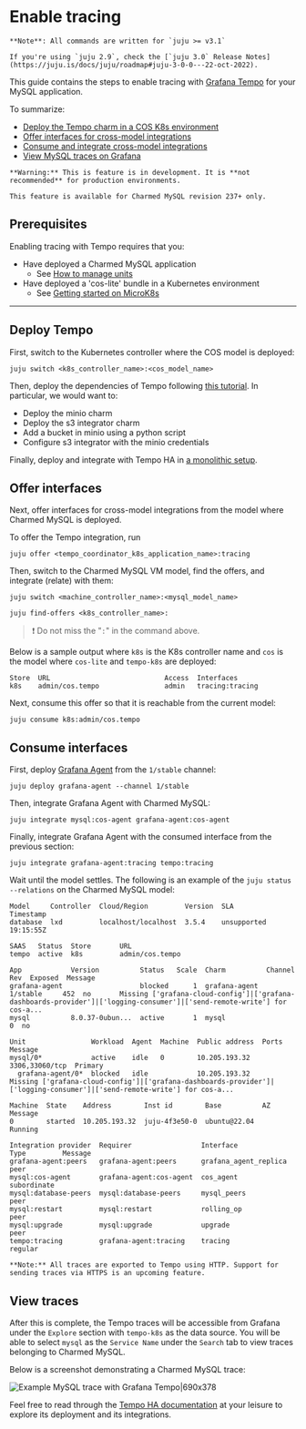 
# Enable tracing

```{note}
**Note**: All commands are written for `juju >= v3.1`

If you're using `juju 2.9`, check the [`juju 3.0` Release Notes](https://juju.is/docs/juju/roadmap#juju-3-0-0---22-oct-2022).
```
This guide contains the steps to enable tracing with [Grafana Tempo](https://grafana.com/docs/tempo/latest/) for your MySQL application. 

To summarize:
* [Deploy the Tempo charm in a COS K8s environment](#deploy)
* [Offer interfaces for cross-model integrations](#offer)
* [Consume and integrate cross-model integrations](#consume)
* [View MySQL traces on Grafana](#view)


```{caution}
**Warning:** This is feature is in development. It is **not recommended** for production environments. 

This feature is available for Charmed MySQL revision 237+ only.
```

## Prerequisites
Enabling tracing with Tempo requires that you:
- Have deployed a Charmed MySQL application
  - See [How to manage units](https://discourse.charmhub.io/t/charmed-mysql-how-to-manage-units/9904)
- Have deployed a 'cos-lite' bundle in a Kubernetes environment
  - See [Getting started on MicroK8s](https://charmhub.io/topics/canonical-observability-stack/tutorials/install-microk8s)

---

## Deploy Tempo

First, switch to the Kubernetes controller where the COS model is deployed:

```shell
juju switch <k8s_controller_name>:<cos_model_name>
```

Then, deploy the dependencies of Tempo following [this tutorial](https://discourse.charmhub.io/t/tutorial-deploy-tempo-ha-on-top-of-cos-lite/15489). In particular, we would want to:
- Deploy the minio charm
- Deploy the s3 integrator charm
- Add a bucket in minio using a python script
- Configure s3 integrator with the minio credentials

Finally, deploy and integrate with Tempo HA in [a monolithic setup](https://discourse.charmhub.io/t/tutorial-deploy-tempo-ha-on-top-of-cos-lite/15489#deploy-monolithic-setup).

## Offer interfaces

Next, offer interfaces for cross-model integrations from the model where Charmed MySQL is deployed.

To offer the Tempo integration, run

```shell
juju offer <tempo_coordinator_k8s_application_name>:tracing
```

Then, switch to the Charmed MySQL VM model, find the offers, and integrate (relate) with them:

```shell
juju switch <machine_controller_name>:<mysql_model_name>

juju find-offers <k8s_controller_name>:  
```
> :exclamation: Do not miss the "`:`" in the command above.

Below is a sample output where `k8s` is the K8s controller name and `cos` is the model where `cos-lite` and `tempo-k8s` are deployed:

```shell
Store  URL                            Access  Interfaces
k8s    admin/cos.tempo                admin   tracing:tracing
```

Next, consume this offer so that it is reachable from the current model:

```shell
juju consume k8s:admin/cos.tempo
```

## Consume interfaces

First, deploy [Grafana Agent](https://charmhub.io/grafana-agent) from the `1/stable` channel:
```shell
juju deploy grafana-agent --channel 1/stable
```

Then, integrate Grafana Agent with Charmed MySQL:
```
juju integrate mysql:cos-agent grafana-agent:cos-agent
```

Finally, integrate Grafana Agent with the consumed interface from the previous section:
```shell
juju integrate grafana-agent:tracing tempo:tracing
```


Wait until the model settles. The following is an example of the `juju status --relations` on the Charmed MySQL model:

```shell
Model     Controller  Cloud/Region         Version  SLA          Timestamp
database  lxd         localhost/localhost  3.5.4    unsupported  19:15:55Z

SAAS   Status  Store       URL
tempo  active  k8s         admin/cos.tempo

App            Version          Status   Scale  Charm          Channel      Rev  Exposed  Message
grafana-agent                   blocked      1  grafana-agent  1/stable     452  no       Missing ['grafana-cloud-config']|['grafana-dashboards-provider']|['logging-consumer']|['send-remote-write'] for cos-a...
mysql          8.0.37-0ubun...  active       1  mysql                         0  no       

Unit                Workload  Agent  Machine  Public address  Ports           Message
mysql/0*            active    idle   0        10.205.193.32   3306,33060/tcp  Primary
  grafana-agent/0*  blocked   idle            10.205.193.32                   Missing ['grafana-cloud-config']|['grafana-dashboards-provider']|['logging-consumer']|['send-remote-write'] for cos-a...

Machine  State    Address        Inst id        Base          AZ  Message
0        started  10.205.193.32  juju-4f3e50-0  ubuntu@22.04      Running

Integration provider  Requirer                 Interface              Type         Message
grafana-agent:peers   grafana-agent:peers      grafana_agent_replica  peer         
mysql:cos-agent       grafana-agent:cos-agent  cos_agent              subordinate  
mysql:database-peers  mysql:database-peers     mysql_peers            peer         
mysql:restart         mysql:restart            rolling_op             peer         
mysql:upgrade         mysql:upgrade            upgrade                peer         
tempo:tracing         grafana-agent:tracing    tracing                regular  
```

```{note}
**Note:** All traces are exported to Tempo using HTTP. Support for sending traces via HTTPS is an upcoming feature.
```

## View traces

After this is complete, the Tempo traces will be accessible from Grafana under the `Explore` section with `tempo-k8s` as the data source. You will be able to select `mysql` as the `Service Name` under the `Search` tab to view traces belonging to Charmed MySQL.

Below is a screenshot demonstrating a Charmed MySQL trace:

![Example MySQL trace with Grafana Tempo|690x378](upload://nzIU9vclqmeqwFSF1eV1xKhK6fY.png)

Feel free to read through the [Tempo HA documentation](https://discourse.charmhub.io/t/charmed-tempo-ha/15531) at your leisure to explore its deployment and its integrations.

